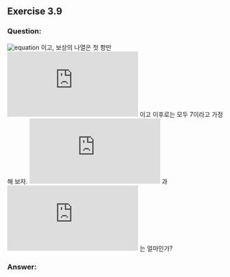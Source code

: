## Exercise 3.9

### Question:

![equation](https://latex.codecogs.com/svg.latex?\gamma&space;=&space;0.9) 이고, 보상의 나열은 첫 항만 ![equation](https://latex.codecogs.com/svg.latex?R_1&space;=&space;2) 이고 이후로는 모두 7이라고 가정해 보자. ![equation](https://latex.codecogs.com/svg.latex?G_1) 과 ![equation](https://latex.codecogs.com/svg.latex?G_0) 는 얼마인가?

### Answer:


